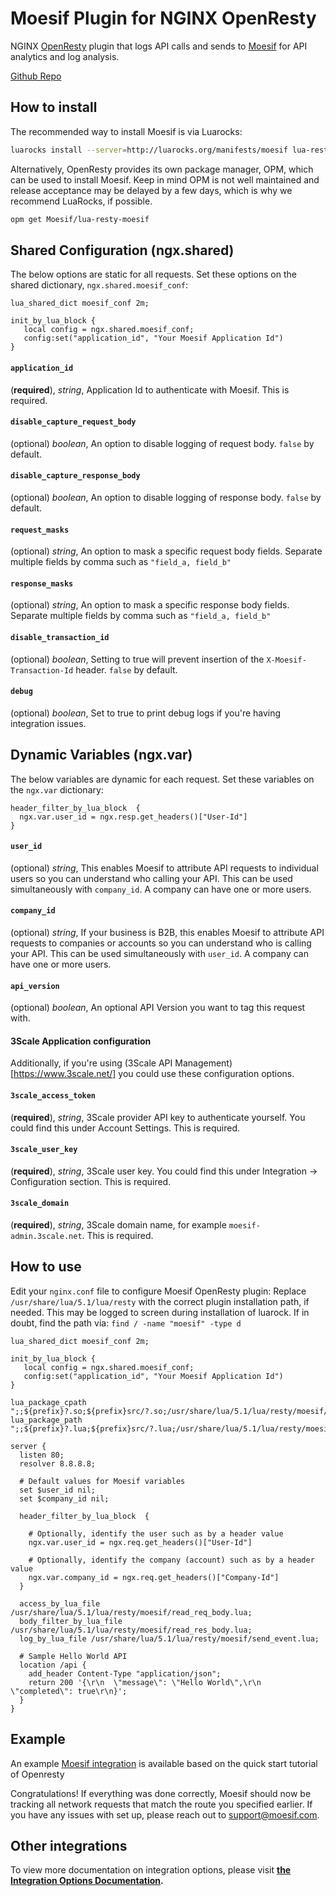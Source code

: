 # Moesif Plugin for NGINX OpenResty

NGINX [OpenResty](https://openresty.org/en/) plugin that logs API calls and sends to [Moesif](https://www.moesif.com) for API analytics and log analysis.

[Github Repo](https://github.com/Moesif/lua-resty-moesif)

## How to install

The recommended way to install Moesif is via Luarocks:

```bash
luarocks install --server=http://luarocks.org/manifests/moesif lua-resty-moesif
```

Alternatively, OpenResty provides its own package manager, OPM, which can be used to install Moesif.
Keep in mind OPM is not well maintained and release acceptance may be delayed by a few days, which is why we recommend LuaRocks, if possible.

```bash
opm get Moesif/lua-resty-moesif
```

## Shared Configuration (ngx.shared)

The below options are static for all requests. Set these options on the shared dictionary, `ngx.shared.moesif_conf`:

```nginx
lua_shared_dict moesif_conf 2m;

init_by_lua_block {
   local config = ngx.shared.moesif_conf;
   config:set("application_id", "Your Moesif Application Id")
}
```

#### __`application_id`__
(__required__), _string_, Application Id to authenticate with Moesif. This is required.

#### __`disable_capture_request_body`__
(optional) _boolean_, An option to disable logging of request body. `false` by default.

#### __`disable_capture_response_body`__
(optional) _boolean_, An option to disable logging of response body. `false` by default.

#### __`request_masks`__
(optional) _string_, An option to mask a specific request body fields. Separate multiple fields by comma such as `"field_a, field_b"`

#### __`response_masks`__
(optional) _string_, An option to mask a specific response body fields. Separate multiple fields by comma such as `"field_a, field_b"`

#### __`disable_transaction_id`__
(optional) _boolean_, Setting to true will prevent insertion of the <code>X-Moesif-Transaction-Id</code> header. `false` by default.

#### __`debug`__
(optional) _boolean_, Set to true to print debug logs if you're having integration issues.

## Dynamic Variables (ngx.var)

The below variables are dynamic for each request. Set these variables on the `ngx.var` dictionary:

```nginx
header_filter_by_lua_block  { 
  ngx.var.user_id = ngx.resp.get_headers()["User-Id"]
}
```

#### __`user_id`__
(optional) _string_, This enables Moesif to attribute API requests to individual users so you can understand who calling your API. This can be used simultaneously with `company_id`. A company can have one or more users. 

#### __`company_id`__
(optional) _string_, If your business is B2B, this enables Moesif to attribute API requests to companies or accounts so you can understand who is calling your API. This can be used simultaneously with `user_id`. A company can have one or more users. 

#### __`api_version`__
(optional) _boolean_, An optional API Version you want to tag this request with.

#### 3Scale Application configuration

Additionally, if you're using (3Scale API Management)[https://www.3scale.net/] you could use these configuration options.

#### __`3scale_access_token`__
(__required__), _string_, 3Scale provider API key to authenticate yourself. You could find this under Account Settings. This is required.

#### __`3scale_user_key`__
(__required__), _string_, 3Scale user key. You could find this under Integration -> Configuration section. This is required.

#### __`3scale_domain`__
(__required__), _string_, 3Scale domain name, for example `moesif-admin.3scale.net`. This is required.


## How to use

Edit your `nginx.conf` file to configure Moesif OpenResty plugin:
Replace `/usr/share/lua/5.1/lua/resty` with the correct plugin installation path, if needed.
This may be logged to screen during installation of luarock. If in doubt, find the path via: `find / -name "moesif" -type d`

```nginx
lua_shared_dict moesif_conf 2m;

init_by_lua_block {
   local config = ngx.shared.moesif_conf;
   config:set("application_id", "Your Moesif Application Id")
}

lua_package_cpath ";;${prefix}?.so;${prefix}src/?.so;/usr/share/lua/5.1/lua/resty/moesif/?.so;/usr/share/lua/5.1/?.so;/usr/lib64/lua/5.1/?.so;/usr/lib/lua/5.1/?.so;/usr/local/openresty/luajit/share/lua/5.1/lua/resty?.so";
lua_package_path ";;${prefix}?.lua;${prefix}src/?.lua;/usr/share/lua/5.1/lua/resty/moesif/?.lua;/usr/share/lua/5.1/?.lua;/usr/lib64/lua/5.1/?.lua;/usr/lib/lua/5.1/?.lua;/usr/local/openresty/luajit/share/lua/5.1/lua/resty?.lua";

server {
  listen 80;
  resolver 8.8.8.8;

  # Default values for Moesif variables
  set $user_id nil;
  set $company_id nil;

  header_filter_by_lua_block  { 

    # Optionally, identify the user such as by a header value
    ngx.var.user_id = ngx.req.get_headers()["User-Id"]

    # Optionally, identify the company (account) such as by a header value
    ngx.var.company_id = ngx.req.get_headers()["Company-Id"]
  }

  access_by_lua_file /usr/share/lua/5.1/lua/resty/moesif/read_req_body.lua;
  body_filter_by_lua_file /usr/share/lua/5.1/lua/resty/moesif/read_res_body.lua;
  log_by_lua_file /usr/share/lua/5.1/lua/resty/moesif/send_event.lua;

  # Sample Hello World API
  location /api {
    add_header Content-Type "application/json";
    return 200 '{\r\n  \"message\": \"Hello World\",\r\n  \"completed\": true\r\n}';
  }
}
```

## Example
An example [Moesif integration](https://github.com/Moesif/lua-resty-moesif-example) is available based on the quick start tutorial of Openresty

Congratulations! If everything was done correctly, Moesif should now be tracking all network requests that match the route you specified earlier. If you have any issues with set up, please reach out to support@moesif.com.

## Other integrations

To view more documentation on integration options, please visit __[the Integration Options Documentation](https://www.moesif.com/docs/getting-started/integration-options/).__
